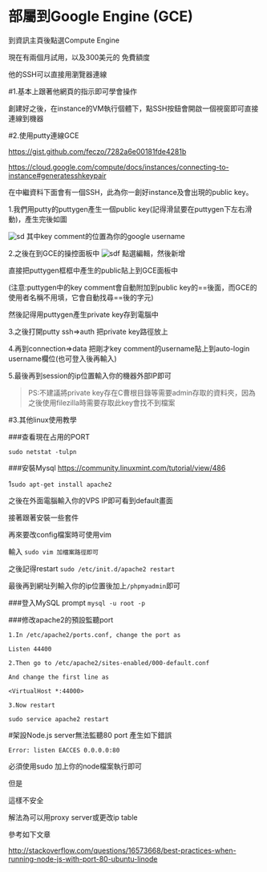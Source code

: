 # 部屬到Google Engine (GCE)

到資訊主頁後點選Compute Engine

現在有兩個月試用，以及300美元的
免費額度

他的SSH可以直接用瀏覽器連線

#1.基本上跟著他網頁的指示即可學會操作

創建好之後，在instance的VM執行個體下，點SSH按鈕會開啟一個視窗即可直接連線到機器

#2.使用putty連線GCE

https://gist.github.com/feczo/7282a6e00181fde4281b

https://cloud.google.com/compute/docs/instances/connecting-to-instance#generatesshkeypair

在中繼資料下面會有一個SSH，此為你一創好instance及會出現的public key。

1.我們用putty的puttygen產生一個public key(記得滑鼠要在puttygen下左右滑動)，產生完後如圖

![sd](https://cloud.githubusercontent.com/assets/11001914/17313515/f3772046-588e-11e6-871c-8a2fc8f4aa4b.png)
其中key comment的位置為你的google username

2.之後在到GCE的操控面板中
![sdf](https://cloud.githubusercontent.com/assets/11001914/17313557/2e8ce472-588f-11e6-8adf-d3799683c7f9.png)
點選編輯，然後新增

直接把puttygen框框中產生的public貼上到GCE面板中

(注意:puttygen中的key comment會自動附加到public key的==後面，而GCE的使用者名稱不用填，它會自動找尋==後的字元)

然後記得用puttygen產生private key存到電腦中

3.之後打開putty ssh=>auth 把private key路徑放上

4.再到connection=>data 把剛才key comment的username貼上到auto-login username欄位(也可登入後再輸入)

5.最後再到session的ip位置輸入你的機器外部IP即可


>PS:不建議將private key存在C曹根目錄等需要admin存取的資料夾，因為之後使用filezilla時需要存取此key會找不到檔案

#3.其他linux使用教學

###查看現在占用的PORT

`sudo netstat -tulpn`

###安裝Mysql
https://community.linuxmint.com/tutorial/view/486

1`sudo apt-get install apache2`

之後在外面電腦輸入你的VPS IP即可看到default畫面

接著跟著安裝一些套件

再來要改config檔案時可使用vim

輸入 `sudo vim 加檔案路徑即可`

之後記得restart `sudo /etc/init.d/apache2 restart`

最後再到網址列輸入你的ip位置後加上`/phpmyadmin`即可

###登入MySQL prompt
`mysql -u root -p`

###修改apache2的預設監聽port

```
1.In /etc/apache2/ports.conf, change the port as

Listen 44400

2.Then go to /etc/apache2/sites-enabled/000-default.conf

And change the first line as

<VirtualHost *:44000>

3.Now restart

sudo service apache2 restart
```

#架設Node.js server無法監聽80 port
產生如下錯誤

`Error: listen EACCES 0.0.0.0:80`

必須使用sudo 加上你的node檔案執行即可

但是

這樣不安全

解法為可以用proxy server或更改ip table

參考如下文章

http://stackoverflow.com/questions/16573668/best-practices-when-running-node-js-with-port-80-ubuntu-linode




